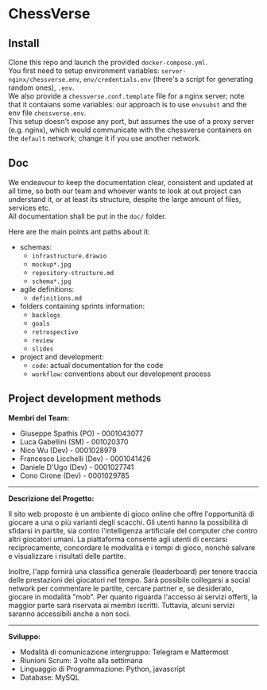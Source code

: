 # ChessVerse

## Install

Clone this repo and launch the provided `docker-compose.yml`.  
You first need to setup environment variables: `server-nginx/chessverse.env`, `env/credentials.env` (there's a script for generating random ones), `.env`.  
We also provide a `chessverse.conf.template` file for a nginx server; note that it contaians some variables: our approach is to use `envsubst` and the env file `chessverse.env`.  
This setup doesn't expose any port, but assumes the use of a proxy server (e.g. nginx), which would communicate with the chessverse containers on the `default` network; change it if you use another network.  

## Doc

We endeavour to keep the documentation clear, consistent and updated at all time, so both our team and whoever wants to look at out project can understand it, or at least its structure, despite the large amount of files, services etc.  
All documentation shall be put in the `doc/` folder.  

Here are the main points ant paths about it:
*	schemas:
	-	`infrastructure.drawio`
	-	`mockup*.jpg`
	-	`repository-structure.md`
	-	`schema*.jpg`
*	agile definitions:
	-	`definitions.md`
*	folders containing sprints information:
	-	`backlogs`
	-	`goals`
	-	`retrospective`
	-	`review`
	-	`slides`
*	project and development:
	-	`code`: actual documentation for the code
	-	`workflow`: conventions about our development process

## Project development methods

**Membri del Team:**
- Giuseppe Spathis (PO) - 0001043077
- Luca Gabellini (SM) - 001020370
- Nico Wu (Dev) - 0001028979
- Francesco Licchelli (Dev) - 0001041426
- Daniele D'Ugo (Dev) - 0001027741
- Cono Cirone (Dev) - 0001029785

---

**Descrizione del Progetto:**

Il sito web proposto è un ambiente di gioco online che offre l'opportunità di giocare a una o più varianti degli scacchi. Gli utenti hanno la possibilità di sfidarsi in partite, sia contro l'intelligenza artificiale del computer che contro altri giocatori umani. La piattaforma consente agli utenti di cercarsi reciprocamente, concordare le modvalità e i tempi di gioco, nonché salvare e visualizzare i risultati delle partite.

Inoltre, l'app fornirà una classifica generale (leaderboard) per tenere traccia delle prestazioni dei giocatori nel tempo. Sarà possibile collegarsi a social network per commentare le partite, cercare partner e, se desiderato, giocare in modalità "mob". Per quanto riguarda l'accesso ai servizi offerti, la maggior parte sarà riservata ai membri iscritti. Tuttavia, alcuni servizi saranno accessibili anche a non soci.

---

**Sviluppo:**
- Modalità di comunicazione intergruppo: Telegram e Mattermost
- Riunioni Scrum: 3 volte alla settimana
- Linguaggio di Programmazione: Python, javascript
- Database: MySQL
